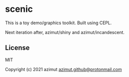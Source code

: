 # scenic

This is a toy demo/graphics toolkit. Built using CEPL.

Next iteration after, azimut/shiny and azimut/incandescent.

## License

MIT


Copyright (c) 2021 azimut <azimut.github@protonmail.com>


